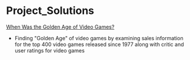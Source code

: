 # Project_Solutions
[When Was the Golden Age of Video Games?](https://github.com/AmadouDiene/Project_Solutions/tree/main/When%20Was%20the%20Golden%20Age%20of%20Video%20Games%3F)
- Finding "Golden Age" of video games by examining sales information for the top 400 video games released since 1977 along with critic and user ratings for video games
